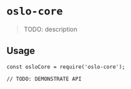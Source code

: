 # `oslo-core`

> TODO: description

## Usage

```
const osloCore = require('oslo-core');

// TODO: DEMONSTRATE API
```
